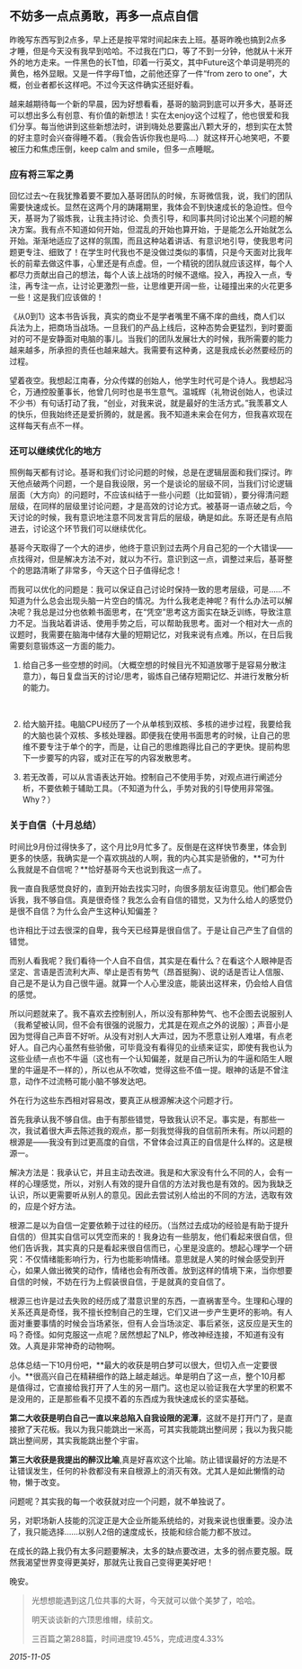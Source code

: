 ## 不妨多一点点勇敢，再多一点点自信

昨晚写东西写到2点多，早上还是按平常时间起床去上班。基哥昨晚也搞到2点多才睡，但是今天没有我早到哈哈。不过我在门口，等了不到一分钟，他就从十米开外的地方走来。一件黑色的长T恤，印着一行英文，其中Future这个单词是明亮的黄色，格外显眼。又是一件字母T恤，之前他还穿了一件“from zero to one”，大概，创业者都长这样吧。不过今天这件确实还挺好看。

越来越期待每一个新的早晨，因为好想看看，基哥的脑洞到底可以开多大，基哥还可以想出多么有创意、有价值的新想法！实在太enjoy这个过程了，他也很爱和我们分享。每当他讲到这些新想法时，讲到嗨处总要露出八颗大牙的，想到实在太赞的好主意时会兴奋得睡不着。（我会告诉你我也是吗....）就这样开心地笑吧，不要被压力和焦虑压倒，keep calm and smile，但多一点睡眠。

### 应有将三军之勇

回忆过去～在我犹豫着要不要加入基哥团队的时候，东哥微信我，说，我们的团队需要快速成长。显然在这两个月的踌躇期里，我体会不到快速成长的急迫性。但今天，基哥为了锻炼我，让我主持讨论、负责引导，和同事共同讨论出某个问题的解决方案。我有点不知道如何开始，但混乱的开始也算开始，于是能怎么开始就怎么开始。渐渐地适应了这样的氛围，而且这种站着讲话、有意识地引导，使我思考问题更专注、细致了！在学生时代我也不是没做过类似的事情，只是今天面对比我年长的前辈去做这件事，心里还是有点虚。但，一个精锐的团队就应该这样，每个人都尽力贡献出自己的想法，每个人该上战场的时候不退缩。投入，再投入一点，专注，再专注一点，让讨论更激烈一些，让思维更开阔一些，让碰撞出来的火花更多一些！这是我们应该做的！

《从0到1》这本书告诉我，真实的商业不是学者嘴里不痛不庠的曲线，商人们以兵法为上，把商场当战场。一旦我们的产品上线后，这种态势会更猛烈，到时要面对的可不是安静面对电脑的事儿。当我们的团队发展壮大的时候，我所需要的能力越来越多，所承担的责任也越来越大。我需要有这种勇，这是我成长必然要经历的过程。

望着夜空。我想起江南春，分众传媒的创始人，他学生时代可是个诗人。我想起冯仑，万通控股董事长，他曾几何时也是书生意气。温城辉（礼物说创始人，也读过不少书）有句话打动了我，“创业，对我来说，就是最好的生活方式。”我羡慕文人的快乐，但我始终还是爱折腾的，就是酱。我不知道未来会在何方，但我喜欢现在这样每天有点不一样。

### 还可以继续优化的地方

照例每天都有讨论。基哥和我们讨论问题的时候，总是在逻辑层面和我们探讨。昨天他点破两个问题，一个是自我设限，另一个是谈论的层级不同，当我们讨论逻辑层面（大方向）的问题时，不应该纠结于一些小问题（比如营销），要分得清问题层级，在同样的层级里讨论问题，才是高效的讨论方式。被基哥一语点破之后，今天讨论的时候，我有意识地注意不同发言背后的层级，确是如此。东哥还是有点陷进去，讨论这个环节我们可以继续优化。

基哥今天取得了一个大的进步，他终于意识到过去两个月自己犯的一个大错误——点找得对，但是解决方法不对，就以为不行。意识到这一点，调整过来后，基哥整个的思路清晰了非常多，今天这个日子值得纪念！

而我可以优化的问题是：我可以保证自己讨论时保持一致的思考层级，可是……不知道为什么总会出现头脑一片空白的情况。为什么我老走神呢？有什么办法可以解决呢？我总是过分也依赖书面思考，在“凭空”思考这方面实在缺乏训练，导致注意力不足。当我站着讲话、使用手势之后，可以帮助我思考。面对一个相对大一点的议题时，我需要在脑海中储存大量的短期记忆，对我来说有点难。所以，在日后我需要刻意锻炼这一方面的能力。

1. 给自己多一些空想的时间。（大概空想的时候目光不知道放哪于是容易分散注意力），每日复盘当天的讨论/思考，锻炼自己储存短期记忆、并进行发散分析的能力。

   ​

2. 给大脑开挂。电脑CPU经历了一个从单核到双核、多核的进步过程，我要给我的大脑也装个双核、多核处理器。即便我在使用书面思考的时候，让自己的思维不要专注于单个的字，而是，让自己的思维跑得比自己的字更快。提前构思下一步要写的内容，或对正在写的内容发散思考。

3. 若无改善，可以从言语表达开始。控制自己不使用手势，对观点进行阐述分析，不要依赖于辅助工具。（不知道为什么，手势对我的引导使用非常强。Why？）

### 关于自信（十月总结）

时间比9月份过得快多了，这个月比9月忙多了。反倒是在这样快节奏里，体会到更多的快感，我确实是一个喜欢挑战的人啊，我的内心其实是骄傲的，**可为什么我就是不自信呢？**恰好基哥今天也说到我这一点了。

我一直自我感觉良好的，直到开始去找实习时，向很多朋友征询意见。他们都会告诉我，我不够自信。真是很奇怪？我怎么会有自信的错觉，又为什么给人的感觉仍是很不自信？为什么会产生这种认知偏差？

也许相比于过去很深的自卑，我今天已经算是很自信了。于是让自己产生了自信的错觉。

而别人看我呢？我们看待一个人自不自信，其实是在看什么？在看这个人眼神是否坚定、言语是否流利大声、举止是否有势气（昂首挺胸）、说的话是否让人信服、自己是不是认为自己很牛逼。就算一个人心里没底，能装出这样来，仍会给人自信的感觉。

所以问题就来了。我不喜欢去控制别人，所以没有那种势气、也不企图去说服别人（我希望被认同，但不会有很强的说服力，尤其是在观点之外的说服）；声音小是因为觉得自己声音不好听。从没有对别人大声过，因为不愿意让别人难堪，有点老好人。自己内心虽然有些骄傲，可毕竟没有看得见的业绩来证实，即使有我也认为这些业绩一点也不牛逼（这也有一个认知偏差，就是自己所认为的牛逼和陌生人眼里的牛逼是不一样的），所以也从不吹嘘，觉得这些不值一提。眼神的话是不曾注意，动作不过流畅可能小脑不够发达吧。

外在行为这些东西相对容易改，要真正从根源解决这个问题才行。

首先我承认我不够自信。由于有那些错觉，导致我认识不足。事实是，有那些一次，我试着很大声去陈述我的观点，那一刻我觉得我的自信前所未有。所以问题的根源是——我没有到过更高度的自信，不曾体会过真正的自信是什么样的。这是根源一。

解决方法是：我承认它，并且主动去改进。我是和大家没有什么不同的人，会有一样的心理感觉，所以，对别人有效的提升自信的方法对我也是有效的。因为我缺乏认识，所以更需要听从别人的意见。因此去尝试别人给出的不同的方法，选取有效的，应是个好方法。

根源二是以为自信一定要依赖于过往的经历。（当然过去成功的经验是有助于提升自信的）但其实自信可以凭空而来的！我身边有一些朋友，他们看起来很自信，但他们告诉我，其实真的只是看起来很自信而已，心里是没底的。想起心理学一个研究：不仅情绪能影响行为，行为也能影响情绪。意思就是人笑的时候会感受到开心，如果人做出微笑的动作，情绪也会有所改善。放到这样的情境下来，当你想要自信的时候，不妨在行为上假装很自信，于是就真的变自信了。

根源三也许是过去失败的经历成了潜意识里的东西，一直祸害至今。生理和心理的关系还真是奇怪，我不擅长控制自己的生理，它们又进一步产生更坏的影响。有人面对重要事情的时候会当场紧张，但有人会当场淡定、事后紧张，这反应是天生的吗？奇怪。如何克服这一点呢？居然想起了NLP，修改神经连接，不知道有没有效。人真是非常神奇的动物啊。

总体总结一下10月份吧，**最大的收获是明白梦可以很大，但切入点一定要很小。**很高兴自己在精耕细作的路上越走越远。单是明白了这一点，整个10月都是值得过，它直接给我打开了人生的另一扇门。这也足以验证我在大学里的积累不是没用的，正是那些看不见摸不着的东西成为我快速成长的坚实基础。

**第二大收获是明白自己一直以来总陷入自我设限的泥潭**，这就不是打开门了，是直接掀了天花板。我以为我只能跳出一米高，可其实我能跳出整间房；我以为我只能跳出整间房，其实我能跳出整个宇宙。

**第三大收获是我提出的醉汉比喻**,真是好喜欢这个比喻。防止错误最好的方法是不让错误发生，任何的补救都没有来自根源上的消灭有效。尤其人是如此懒惰的动物，懒于改变。

问题呢？其实我的每一个收获就对应一个问题，就不单独说了。

另，对职场新人技能的沉淀正是大企业所能系统给的，对我来说也很重要。没办法了，我只能选择……以别人2倍的速度成长，技能和综合能力都不放过。

在成长的路上我仍有太多问题要解决，太多的缺点要改进，太多的弱点要克服。既然我渴望世界变得更美好，那就先让我自己变得更美好吧！

晚安。

> 光想想能遇到这几位共事的大哥，今天就可以做个美梦了，哈哈。
>
> 明天谈谈新的六顶思维帽，续前文。
>
> 三百篇之第288篇，时间进度19.45%，完成进度4.33%

*2015-11-05*